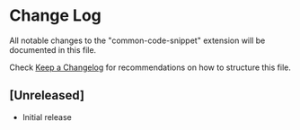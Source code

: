 # Change Log

All notable changes to the "common-code-snippet" extension will be documented in this file.

Check [Keep a Changelog](http://keepachangelog.com/) for recommendations on how to structure this file.

## [Unreleased]

- Initial release